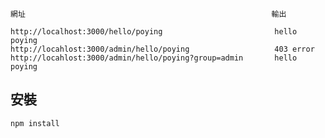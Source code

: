     網址                                                       輸出

    http://localhost:3000/hello/poying                         hello poying
    http://locahlost:3000/admin/hello/poying                   403 error
    http://locahlost:3000/admin/hello/poying?group=admin       hello poying

## 安裝

    npm install
